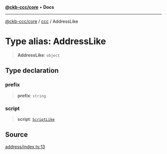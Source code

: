 [**@ckb-ccc/core**](README.md) • **Docs**

***

[@ckb-ccc/core](README.md) / [ccc](Namespace.ccc.md) / AddressLike

# Type alias: AddressLike

> **AddressLike**: `object`

## Type declaration

### prefix

> **prefix**: `string`

### script

> **script**: [`ScriptLike`](ccc.Type.ScriptLike.md)

## Source

[address/index.ts:13](https://github.com/SpectreMercury/ccc/blob/1b34760fdeb60ebebc0a7e641c12ef11dff1e7d0/packages/core/src/address/index.ts#L13)

